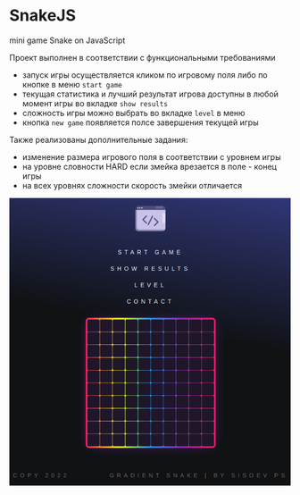 # SnakeJS
mini game Snake on JavaScript


Проект выполнен в соответствии с функциональными требованиями
- запуск игры осуществляется кликом по игровому поля либо по кнопке в меню `start game`
- текущая статистика и лучший результат игрова доступны в любой момент игры во вкладке `show results`
- сложность игры можно выбрать во вкладке `level` в меню
- кнопка `new game` появляется полсе завершения текущей игры 

Также реализованы дополнительные задания:

- изменение размера игрового поля в соответствии с уровнем игры
- на уровне словности HARD если змейка врезается в поле - конец игры
- на всех уровнях сложности скорость змейки отличается

![Screenshot](img/screenshot.png)
